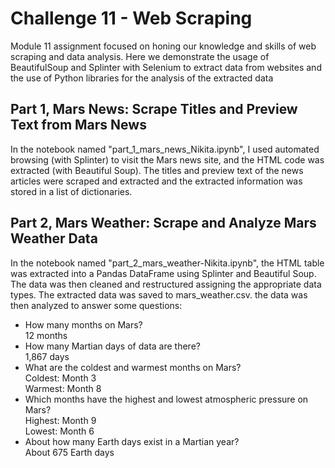 # Challenge 11 - Web Scraping

Module 11 assignment focused on honing our knowledge and skills of web scraping and data analysis. Here we demonstrate the usage of BeautifulSoup and Splinter with Selenium to extract data from websites and the use of Python libraries for the analysis of the extracted data

## Part 1, Mars News: Scrape Titles and Preview Text from Mars News 
In the notebook named "part_1_mars_news_Nikita.ipynb", I used automated browsing (with Splinter) to visit the Mars news site, and the HTML code was extracted (with Beautiful Soup). The titles and preview text of the news articles were scraped and extracted and the extracted information was stored in a list of dictionaries.

## Part 2, Mars Weather: Scrape and Analyze Mars Weather Data
In the notebook named "part_2_mars_weather-Nikita.ipynb", the HTML table was extracted into a Pandas DataFrame using Splinter and Beautiful Soup. The data was then cleaned and restructured assigning the appropriate data types. The extracted data was saved to mars_weather.csv. the data was then analyzed to answer some questions:

- How many months on Mars?<br>
  12 months
- How many Martian days of data are there?<br>
  1,867 days
- What are the coldest and warmest months on Mars?<br>
  Coldest: Month 3<br>
  Warmest: Month 8
- Which months have the highest and lowest atmospheric pressure on Mars?<br>
  Highest: Month 9<br>
  Lowest: Month 6
- About how many Earth days exist in a Martian year?<br>
  About 675 Earth days
